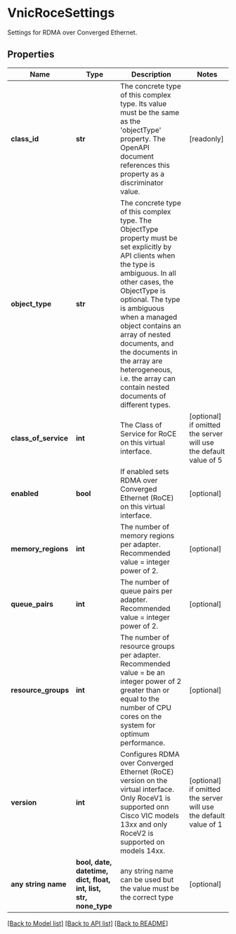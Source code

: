 # VnicRoceSettings

Settings for RDMA over Converged Ethernet.
## Properties
Name | Type | Description | Notes
------------ | ------------- | ------------- | -------------
**class_id** | **str** | The concrete type of this complex type. Its value must be the same as the &#39;objectType&#39; property. The OpenAPI document references this property as a discriminator value. | [readonly] 
**object_type** | **str** | The concrete type of this complex type. The ObjectType property must be set explicitly by API clients when the type is ambiguous. In all other cases, the  ObjectType is optional.  The type is ambiguous when a managed object contains an array of nested documents, and the documents in the array are heterogeneous, i.e. the array can contain nested documents of different types. | 
**class_of_service** | **int** | The Class of Service for RoCE on this virtual interface. | [optional]  if omitted the server will use the default value of 5
**enabled** | **bool** | If enabled sets RDMA over Converged Ethernet (RoCE) on this virtual interface. | [optional] 
**memory_regions** | **int** | The number of memory regions per adapter. Recommended value &#x3D; integer power of 2. | [optional] 
**queue_pairs** | **int** | The number of queue pairs per adapter. Recommended value &#x3D; integer power of 2. | [optional] 
**resource_groups** | **int** | The number of resource groups per adapter. Recommended value &#x3D; be an integer power of 2 greater than or equal to the number of CPU cores on the system for optimum performance. | [optional] 
**version** | **int** | Configures RDMA over Converged Ethernet (RoCE) version on the virtual interface. Only RoceV1 is supported onn Cisco VIC models 13xx and only RoceV2 is supported on models 14xx. | [optional]  if omitted the server will use the default value of 1
**any string name** | **bool, date, datetime, dict, float, int, list, str, none_type** | any string name can be used but the value must be the correct type | [optional]

[[Back to Model list]](../README.md#documentation-for-models) [[Back to API list]](../README.md#documentation-for-api-endpoints) [[Back to README]](../README.md)


